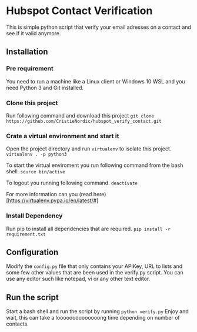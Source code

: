 # Hubspot Contact Verification
This is simple python script that verify your email adresses on a contact and see if it valid anymore.

## Installation
### Pre requirement
You need to run a machine like a Linux client or Windows 10 WSL and you need Python 3 and Git installed.

### Clone this project
Run following command and download this project
`git clone https://github.com/CristieNordic/hubspot_verify_contact.git`

### Crate a virtual environment and start it
Open the project directory and run `virtualenv` to isolate this project.
`virtualenv . -p python3`

To start the virtual enviroment you run following command from the bash shell.
`source bin/active`

To logout you running following command.
`deactivate`

For more information can you (read here)[https://virtualenv.pypa.io/en/latest/#]

### Install Dependency
Run pip to install all dependencies that are required.
`pip install -r requirement.txt`

## Configuration
Modify the `config.py` file that only contains your APIKey, URL to lists and some few other values that are been used in the verify.py script.
You can use any editor such like notepad, vi or any other text editor.

## Run the script
Start a bash shell and run the script by running `python verify.py`
Enjoy and wait, this can take a loooooooooooooong time depending on number of contacts.
